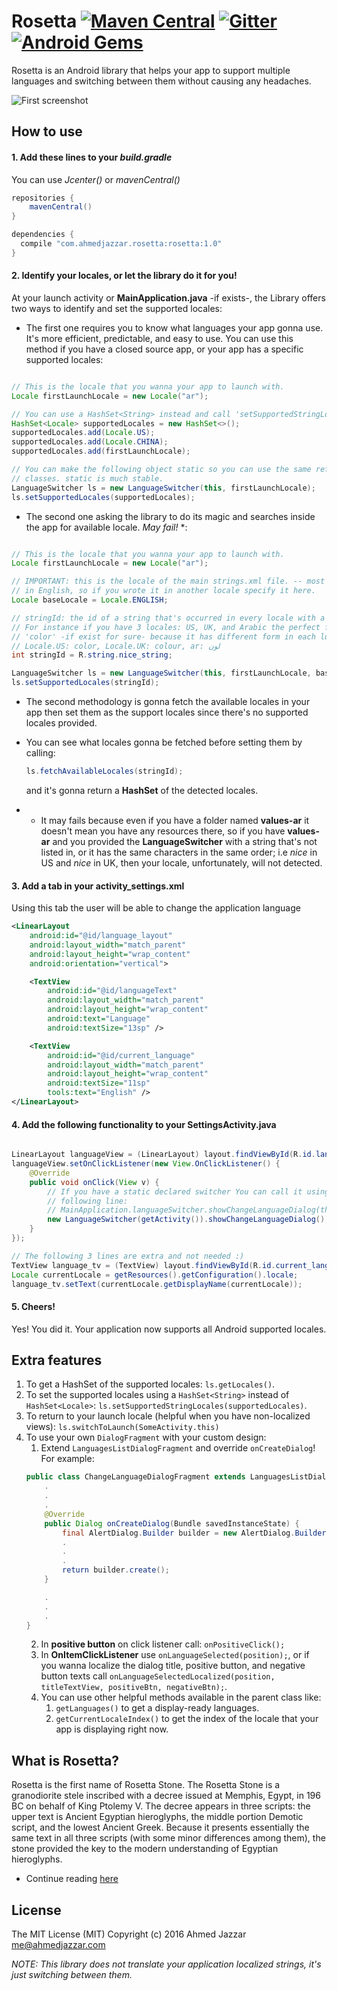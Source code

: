 # Rosetta [![Maven Central](https://maven-badges.herokuapp.com/maven-central/com.ahmedjazzar.rosetta/rosetta/badge.svg)](https://maven-badges.herokuapp.com/maven-central/com.ahmedjazzar.rosetta/rosetta/badge.svg)  [![Gitter](https://badges.gitter.im/Join%20Chat.svg)](https://gitter.im/ahmedaljazzar/localizers?utm_source=badge-link&utm_medium=link&utm_campaign=share-link) [![Android Gems](http://www.android-gems.com/badge/ahmedaljazzar/rosetta.svg?branch=master)](http://www.android-gems.com/lib/ahmedaljazzar/rosetta)


Rosetta is an Android library that helps your app to support multiple languages and switching between them without causing any headaches.

![First screenshot](https://s3-us-west-2.amazonaws.com/ahmedjazzar-ahmedjazzarcom/libs/rosetta-v1.0.png)

## How to use

#### 1. Add these lines to your *build.gradle*
You can use *Jcenter()* or *mavenCentral()*

```JAVA
repositories {
    mavenCentral()
}

dependencies {
  compile "com.ahmedjazzar.rosetta:rosetta:1.0"
}
```

#### 2. Identify your locales, **or let the library do it for you**!

At your launch activity or **MainApplication.java** -if exists-, the Library offers two ways to identify
and set the supported locales:

* The first one requires you to know what languages your app gonna use. It's more efficient, predictable, and easy to use.
You can use this method if you have a closed source app, or your app has a specific supported locales:

```JAVA

// This is the locale that you wanna your app to launch with.
Locale firstLaunchLocale = new Locale("ar");

// You can use a HashSet<String> instead and call 'setSupportedStringLocales()' :)
HashSet<Locale> supportedLocales = new HashSet<>();
supportedLocales.add(Locale.US);
supportedLocales.add(Locale.CHINA);
supportedLocales.add(firstLaunchLocale);

// You can make the following object static so you can use the same reference in all app's
// classes. static is much stable.
LanguageSwitcher ls = new LanguageSwitcher(this, firstLaunchLocale);
ls.setSupportedLocales(supportedLocales);

```

* The second one asking the library to do its magic and searches inside the app for available locale. *May fail!* *:

```JAVA

// This is the locale that you wanna your app to launch with.
Locale firstLaunchLocale = new Locale("ar");

// IMPORTANT: this is the locale of the main strings.xml file. -- most developers write it
// in English, so if you wrote it in another locale specify it here.
Locale baseLocale = Locale.ENGLISH;

// stringId: the id of a string that's occurred in every locale with a different characters.
// For instance if you have 3 locales: US, UK, and Arabic the perfect fit would be the word
// 'color' -if exist for sure- because it has different form in each locale:
// Locale.US: color, Locale.UK: colour, ar: لون
int stringId = R.string.nice_string;

LanguageSwitcher ls = new LanguageSwitcher(this, firstLaunchLocale, baseLocale);
ls.setSupportedLocales(stringId);

```

* The second methodology is gonna fetch the available locales in your app then set them as the support locales since there's no supported locales provided.
* You can see what locales gonna be fetched before setting them by calling:

	```JAVA
	ls.fetchAvailableLocales(stringId);
	```

	and it's gonna return a **HashSet<Locale>** of the detected locales.
* * It may fails because even if you have a folder named **values-ar** it doesn't mean you have any resources there, so if you have **values-ar** and you provided the **LanguageSwitcher** with a string that's not listed in, or it has the same characters in the same order; i.e *nice* in US and *nice* in UK, then your locale, unfortunately, will not detected.

#### 3. Add a tab in your **activity_settings.xml**

Using this tab the user will be able to change the application language

```XML
<LinearLayout
    android:id="@id/language_layout"
    android:layout_width="match_parent"
    android:layout_height="wrap_content"
    android:orientation="vertical">

    <TextView
        android:id="@id/languageText"
        android:layout_width="match_parent"
        android:layout_height="wrap_content"
        android:text="Language"
        android:textSize="13sp" />

    <TextView
        android:id="@id/current_language"
        android:layout_width="match_parent"
        android:layout_height="wrap_content"
        android:textSize="11sp"
        tools:text="English" />
</LinearLayout>
```

#### 4. Add the following functionality to your **SettingsActivity.java**

```JAVA

LinearLayout languageView = (LinearLayout) layout.findViewById(R.id.language_layout);
languageView.setOnClickListener(new View.OnClickListener() {
    @Override
    public void onClick(View v) {
    	// If you have a static declared switcher You can call it using the
    	// following line:
    	// MainApplication.languageSwitcher.showChangeLanguageDialog(this);
        new LanguageSwitcher(getActivity()).showChangeLanguageDialog();
    }
});

// The following 3 lines are extra and not needed :)
TextView language_tv = (TextView) layout.findViewById(R.id.current_language);
Locale currentLocale = getResources().getConfiguration().locale;
language_tv.setText(currentLocale.getDisplayName(currentLocale));
```

#### 5. Cheers!
Yes! You did it. Your application now supports all Android supported locales.


## Extra features

1. To get a HashSet of the supported locales: `ls.getLocales()`.
2. To set the supported locales using a `HashSet<String>` instead of `HashSet<Locale>`:
`ls.setSupportedStringLocales(supportedLocales)`.
3. To return to your launch locale (helpful when you have non-localized views): `ls.switchToLaunch(SomeActivity.this)`
4. To use your own `DialogFragment` with your custom design:
	1. Extend `LanguagesListDialogFragment` and override `onCreateDialog`! For example:
	```JAVA
	public class ChangeLanguageDialogFragment extends LanguagesListDialogFragment	{
		.
		.
		.
	    @Override
	    public Dialog onCreateDialog(Bundle savedInstanceState) {
	        final AlertDialog.Builder builder = new AlertDialog.Builder(getActivity());
	        .
	        .
	        .
	        return builder.create();
	    }

		.
		.
		.
	}
	```
	2. In **positive button** on click listener call: `onPositiveClick();`
	3. In **OnItemClickListener** use `onLanguageSelected(position);`, or if you wanna localize the dialog title, positive button, and negative button texts call `onLanguageSelectedLocalized(position, titleTextView, positiveBtn, negativeBtn);`.
	4. You can use other helpful methods available in the parent class like:
		1. `getLanguages()` to get a display-ready languages.
		2. `getCurrentLocaleIndex()` to get the index of the locale that your app is displaying right now.

## What is Rosetta?

Rosetta is the first name of Rosetta Stone. The Rosetta Stone is a granodiorite stele inscribed with a decree issued at Memphis, Egypt, in 196 BC on behalf of King Ptolemy V. The decree appears in three scripts: the upper text is Ancient Egyptian hieroglyphs, the middle portion Demotic script, and the lowest Ancient Greek. Because it presents essentially the same text in all three scripts (with some minor differences among them), the stone provided the key to the modern understanding of Egyptian hieroglyphs.
* Continue reading [here](https://en.wikipedia.org/wiki/Rosetta_Stone)

## License
The MIT License (MIT)
Copyright (c) 2016 Ahmed Jazzar <me@ahmedjazzar.com>


*NOTE: This library does not translate your application localized strings, it's just switching between them.*
